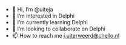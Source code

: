 - 👋 Hi, I’m @uiteja
- 👀 I’m interested in Delphi
- 🌱 I’m currently learning Delphi
- 💞️ I’m looking to collaborate on Delphi
- 📫 How to reach me j.uiterweerd@chello.nl

<!---
uiteja/uiteja is a ✨ special ✨ repository because its `README.md` (this file) appears on your GitHub profile.
You can click the Preview link to take a look at your changes.
--->
